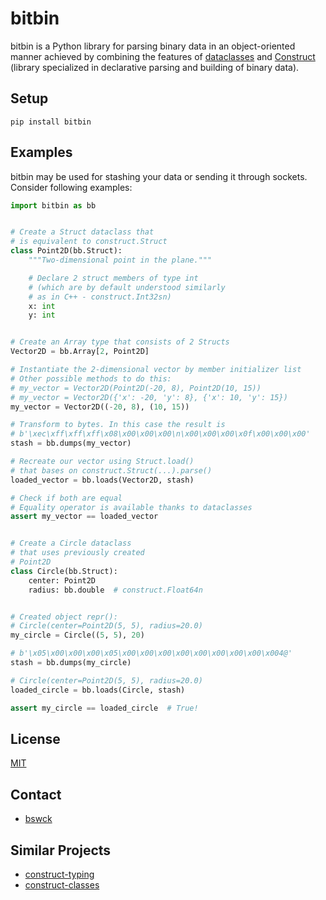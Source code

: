 # bitbin

bitbin is a Python library for parsing binary data in an object-oriented manner achieved by 
combining the features of [dataclasses](https://docs.python.org/3/library/dataclasses.html) and 
[Construct](https://construct.readthedocs.io/en/latest/index.html) 
(library specialized in declarative parsing and building of binary data).

## Setup
`pip install bitbin`

## Examples
bitbin may be used for stashing your data or sending it through sockets.
Consider following examples:

```py
import bitbin as bb


# Create a Struct dataclass that 
# is equivalent to construct.Struct
class Point2D(bb.Struct):
    """Two-dimensional point in the plane."""

    # Declare 2 struct members of type int 
    # (which are by default understood similarly
    # as in C++ - construct.Int32sn)
    x: int
    y: int


# Create an Array type that consists of 2 Structs
Vector2D = bb.Array[2, Point2D]

# Instantiate the 2-dimensional vector by member initializer list
# Other possible methods to do this:
# my_vector = Vector2D(Point2D(-20, 8), Point2D(10, 15))
# my_vector = Vector2D({'x': -20, 'y': 8}, {'x': 10, 'y': 15})
my_vector = Vector2D((-20, 8), (10, 15))

# Transform to bytes. In this case the result is
# b'\xec\xff\xff\xff\x08\x00\x00\x00\n\x00\x00\x00\x0f\x00\x00\x00'
stash = bb.dumps(my_vector)

# Recreate our vector using Struct.load()
# that bases on construct.Struct(...).parse()
loaded_vector = bb.loads(Vector2D, stash)

# Check if both are equal
# Equality operator is available thanks to dataclasses
assert my_vector == loaded_vector


# Create a Circle dataclass
# that uses previously created
# Point2D
class Circle(bb.Struct):
    center: Point2D
    radius: bb.double  # construct.Float64n


# Created object repr():
# Circle(center=Point2D(5, 5), radius=20.0)
my_circle = Circle((5, 5), 20)

# b'\x05\x00\x00\x00\x05\x00\x00\x00\x00\x00\x00\x00\x00\x004@'
stash = bb.dumps(my_circle)

# Circle(center=Point2D(5, 5), radius=20.0)
loaded_circle = bb.loads(Circle, stash)

assert my_circle == loaded_circle  # True!
```

## License
[MIT](https://choosealicense.com/licenses/mit/)

## Contact
* [bswck](https://github.com/bswck)

## Similar Projects
* [construct-typing](https://github.com/timrid/construct-typing)
* [construct-classes](https://github.com/matejcik/construct-classes)
